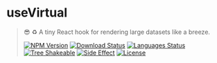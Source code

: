 # useVirtual

<!-- prettier-ignore -->
> 😎 ♻️ A tiny React hook for rendering large datasets like a breeze.
>
> [![NPM Version][npm-image]][npm-url]
> [![Download Status][download-image]][npm-url]
> [![Languages Status][languages-image]][github-url]
> [![Tree Shakeable][tree-shakeable-image]][bundle-phobia-url]
> [![Side Effect][side-effect-image]][bundle-phobia-url]
> [![License][license-image]][license-url]

[npm-image]: https://img.shields.io/npm/v/@nuintun/use-virtual?style=flat-square
[npm-url]: https://www.npmjs.org/package/@nuintun/use-virtual
[download-image]: https://img.shields.io/npm/dm/@nuintun/use-virtual?style=flat-square
[languages-image]: https://img.shields.io/github/languages/top/nuintun/svgo-loader?style=flat-square
[github-url]: https://github.com/nuintun/svgo-loader
[tree-shakeable-image]: https://img.shields.io/badge/tree--shakeable-true-brightgreen?style=flat-square
[side-effect-image]: https://img.shields.io/badge/side--effect-free-brightgreen?style=flat-square
[bundle-phobia-url]: https://bundlephobia.com/result?p=@nuintun/use-virtual
[license-image]: https://img.shields.io/github/license/nuintun/svgo-loader?style=flat-square
[license-url]: https://github.com/nuintun/svgo-loader/blob/main/LICENSE
